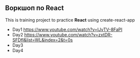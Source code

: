 ## Воркшоп по React

This is training project to practice **React** using create-react-app

- Day1 https://www.youtube.com/watch?v=IJvTV-8FaPI
- Day2 https://www.youtube.com/watch?v=zxtDR-SFDfI&list=WL&index=2&t=0s
- Day3
- Day4